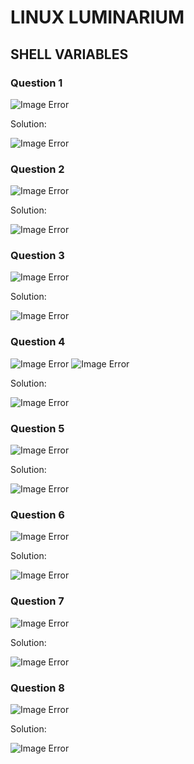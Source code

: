 # LINUX LUMINARIUM
## SHELL VARIABLES

### Question 1

![Image Error](./images/Shell_Variables/q1.png)


Solution:

![Image Error](./images/Shell_Variables/s1.png)

### Question 2

![Image Error](./images/Shell_Variables/q2.png)


Solution:

![Image Error](./images/Shell_Variables/s2.png)

### Question 3

![Image Error](./images/Shell_Variables/q3.png)


Solution:

![Image Error](./images/Shell_Variables/s3.png)

### Question 4

![Image Error](./images/Shell_Variables/q41.png)
![Image Error](./images/Shell_Variables/q42.png)


Solution:

![Image Error](./images/Shell_Variables/s4.png)

### Question 5

![Image Error](./images/Shell_Variables/q5.png)


Solution:

![Image Error](./images/Shell_Variables/s5.png)

### Question 6

![Image Error](./images/Shell_Variables/q6.png)


Solution:

![Image Error](./images/Shell_Variables/s6.png)

### Question 7

![Image Error](./images/Shell_Variables/q7.png)


Solution:

![Image Error](./images/Shell_Variables/s7.png)

### Question 8

![Image Error](./images/Shell_Variables/q8.png)


Solution:

![Image Error](./images/Shell_Variables/s8.png)
